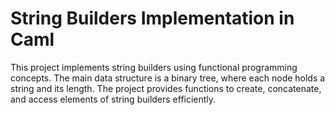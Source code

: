# **String Builders Implementation in Caml**

This project implements string builders using functional programming concepts. The main data structure is a binary tree, where each node holds a string and its length. The project provides functions to create, concatenate, and access elements of string builders efficiently.
